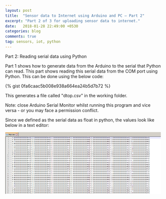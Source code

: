 ```yaml
---
layout: post
title:  "Sensor data to Internet using Arduino and PC – Part 2"
excerpt: "Part 2 of 3 for uploading sensor data to internet."
date:   2018-01-28 22:49:00 +0530
categories: blog
comments: true
tag: sensors, iot, python
---
```


Part 2: Reading serial data using Python

Part 1 shows how to generate data from the Arduino to the serial that Python can read. This part shows reading this serial data from the COM port using Python. This can be done using the below code:

{% gist 0fa6caac5b008e938a664ea24b5d7b72 %}

This generates a file called "dtop.csv" in the working folder.

Note: close Arduino Serial Monitor whilst running this program and vice versa - or you may face a permission conflict.

Since we defined as the serial data as float in python, the values look like below in a text editor:

![python_output](/img/blog/python_output.png)
